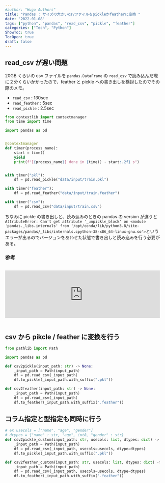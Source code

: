 ```yaml
---
#author: "Hugo Authors"
title: "Pandas : サイズの大きいcsvファイルをpickleかfeatherに変換 "
date: "2022-01-08"
tags: ["python", "pandas", "read_csv", "pickle", "feather"]
categories: ["Tech", "Python"]
ShowToc: true
TocOpen: true
draft: false
---
```


## read_csv が遅い問題

20GB くらいの csv ファイルを `pandas.DataFrame` の `read_csv` で読み込んだ際に２分くらいかかったので、feather と pickle への書き出しを検討したのでその際のメモ。

- `read_csv` : 130sec
- `read_feather` : 5sec
- `read_pickle` : 2.5sec

```python
from contextlib import contextmanager
from time import time

import pandas as pd


@contextmanager
def timer(process_name):
    start = time()
    yield
    print(f"[{process_name}] done in {time() - start:.2f} s")


with timer("pkl"):
    df = pd.read_pickle("data/input/train.pkl")

with timer("feather"):
    df = pd.read_feather("data/input/train.feather")

with timer("csv"):
    df = pd.read_csv("data/input/train.csv")
```

ちなみに pickle の書き出しと、読み込みのときの pandas の version が違うと `AttributeError: Can't get attribute '_unpickle_block' on <module 'pandas._libs.internals' from '/opt/conda/lib/python3.8/site-packages/pandas/_libs/internals.cpython-38-x86_64-linux-gnu.so'>`というエラーが出るのでバージョンをあわせた状態で書き出しと読み込みを行う必要がある。

### 参考

<iframe class="hatenablogcard" style="width:100%;height:155px;margin:15px 0;max-width:560px;" title="AttributeError: Can't get attribute 'new_block' on <module 'pandas.core.internals.blocks'>" src="https://hatenablog-parts.com/embed?url=https://stackoverflow.com/questions/68625748/attributeerror-cant-get-attribute-new-block-on-module-pandas-core-internal" frameborder="0" scrolling="no"></iframe>

## csv から pikcle / feather に変換を行う

```python
from pathlib import Path

import pandas as pd

def csv2pickle(input_path: str) -> None:
    _input_path = Path(input_path)
    df = pd.read_csv(_input_path)
    df.to_pickle(_input_path.with_suffix(".pkl"))

def csv2feather(input_path: str) -> None:
    _input_path = Path(input_path)
    df = pd.read_csv(_input_path)
    df.to_feather(_input_path.with_suffix(".feather"))
```

## コラム指定と型指定も同時に行う

```python
# ex usecols = ["name". "age", "gender"]
# dtypes = {"name" : str, "age", int8, "gender" : str}
def csv2pickle_custom(input_path: str, usecols: list, dtypes: dict) -> None:
    _input_path = Path(input_path)
    df = pd.read_csv(_input_path, usecols=usecols, dtype=dtypes)
    df.to_pickle(_input_path.with_suffix(".pkl"))

def csv2feather_custom(input_path: str, usecols: list, dtypes: dict) -> None:
    _input_path = Path(input_path)
    df = pd.read_csv(_input_path, usecols=usecols, dtype=dtypes)
    df.to_feather(_input_path.with_suffix(".feather"))
```
